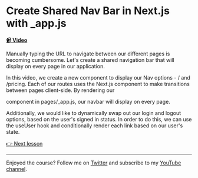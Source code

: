 # Create Shared Nav Bar in Next.js with \_app.js

**[📹 Video](https://egghead.io/lessons/next-js-create-shared-nav-bar-in-next-js-with-_app-js)**

Manually typing the URL to navigate between our different pages is becoming cumbersome. Let's create a shared navigation bar that will display on every page in our application.

In this video, we create a new component to display our Nav options - / and /pricing. Each of our routes uses the Next.js <Link> component to make transitions between pages client-side. By rendering our <Nav> component in pages/\_app.js, our navbar will display on every page.

Additionally, we would like to dynamically swap out our login and logout options, based on the user's signed in status. In order to do this, we can use the useUser hook and conditionally render each link based on our user's state.

[👉 Next lesson](/18-query-dynamic-supabase-data-in-static-pages-using-next-js)

---

Enjoyed the course? Follow me on [Twitter](https://twitter.com/jonmeyers_io) and subscribe to my [YouTube channel](https://www.youtube.com/channel/UCPitAIwktfCfcMR4kDWebDQ).
